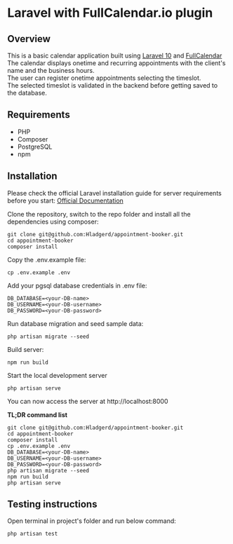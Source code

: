 # Laravel with FullCalendar.io plugin

## Overview
This is a basic calendar application built using [Laravel 10](https://laravel.com/) and [FullCalendar](https://fullcalendar.io)  
The calendar displays onetime and recurring appointments with the client's name and the business hours.  
The user can register onetime appointments selecting the timeslot.  
The selected timeslot is validated in the backend before getting saved to the database.

## Requirements

- PHP
- Composer
- PostgreSQL
- npm


## Installation

Please check the official Laravel installation guide for server requirements before you start: [Official Documentation](https://laravel.com/docs/10.x)

Clone the repository, switch to the repo folder and install all the dependencies using composer:
```
git clone git@github.com:Hladgerd/appointment-booker.git
cd appointment-booker
composer install
```

Copy the .env.example file:
```
cp .env.example .env
```

Add your pgsql database credentials in .env file:
```
DB_DATABASE=<your-DB-name>
DB_USERNAME=<your-DB-username>
DB_PASSWORD=<your-DB-password>
```

Run database migration and seed sample data:
```
php artisan migrate --seed
```

Build server:
```
npm run build
```

Start the local development server
```
php artisan serve
```
You can now access the server at http://localhost:8000

**TL;DR command list**
```
git clone git@github.com:Hladgerd/appointment-booker.git
cd appointment-booker
composer install
cp .env.example .env
DB_DATABASE=<your-DB-name>
DB_USERNAME=<your-DB-username>
DB_PASSWORD=<your-DB-password>
php artisan migrate --seed
npm run build
php artisan serve
```

## Testing instructions
Open terminal in project's folder and run below command:
```
php artisan test
```
